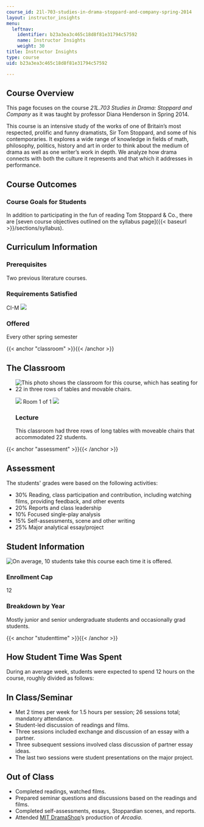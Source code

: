 ```yaml
---
course_id: 21l-703-studies-in-drama-stoppard-and-company-spring-2014
layout: instructor_insights
menu:
  leftnav:
    identifier: b23a3ea3c465c18d8f81e31794c57592
    name: Instructor Insights
    weight: 30
title: Instructor Insights
type: course
uid: b23a3ea3c465c18d8f81e31794c57592

---
```


Course Overview
---------------

This page focuses on the course _21L.703 Studies in Drama: Stoppard and Company_ as it was taught by professor Diana Henderson in Spring 2014.

This course is an intensive study of the works of one of Britain’s most respected, prolific and funny dramatists, Sir Tom Stoppard, and some of his contemporaries. It explores a wide range of knowledge in fields of math, philosophy, politics, history and art in order to think about the medium of drama as well as one writer’s work in depth. We analyze how drama connects with both the culture it represents and that which it addresses in performance.

Course Outcomes
---------------

### Course Goals for Students

In addition to participating in the fun of reading Tom Stoppard & Co., there are [seven course objectives outlined on the syllabus page]({{< baseurl >}}/sections/syllabus).

Curriculum Information
----------------------

### Prerequisites

Two previous literature courses.

### Requirements Satisfied

CI-M ![](/images/educator/icon-question-cim.png)

### Offered

Every other spring semester

{{< anchor "classroom" >}}{{< /anchor >}}

The Classroom
-------------

*   ![This photo shows the classroom for this course, which has seating for 22 in three rows of tables and movable chairs.](/coursemedia/21l-703-studies-in-drama-stoppard-and-company-spring-2014/5f88590019672f83f8b0a69e62ddc49d_21L-703_classroom-1.jpg)
    
    ![](/images/educator/classroom_prev_dim.png) Room 1 of 1 ![](/images/educator/classroom_next_dim.png)
    
    ### Lecture
    
    This classroom had three rows of long tables with moveable chairs that accommodated 22 students.
    

{{< anchor "assessment" >}}{{< /anchor >}}

Assessment
----------

The students' grades were based on the following activities:

- 30% Reading, class participation and contribution, including watching films, providing feedback, and other events
- 20% Reports and class leadership
- 10% Focused single-play analysis
- 15% Self-assessments, scene and other writing
- 25% Major analytical essay/project

Student Information
-------------------

![On average, 10 students take this course each time it is offered.](/coursemedia/21l-703-studies-in-drama-stoppard-and-company-spring-2014/905936c701971f9c3b7255b1605b2d60_21L-703_stat-students.png)

### Enrollment Cap

12

### Breakdown by Year

Mostly junior and senior undergraduate students and occasionally grad students.

{{< anchor "studenttime" >}}{{< /anchor >}}

How Student Time Was Spent
--------------------------

During an average week, students were expected to spend 12 hours on the course, roughly divided as follows:

In Class/Seminar
----------------

*   Met 2 times per week for 1.5 hours per session; 26 sessions total; mandatory attendance.
*   Student-led discussion of readings and films.
*   Three sessions included exchange and discussion of an essay with a partner.
*   Three subsequent sessions involved class discussion of partner essay ideas.
*   The last two sessions were student presentations on the major project.

Out of Class
------------

*   Completed readings, watched films.
*   Prepared seminar questions and discussions based on the readings and films.
*   Completed self-assessments, essays, Stoppardian scenes, and reports.
*   Attended [MIT DramaShop](http://theaterarts.mit.edu/)’s production of _Arcadia_.